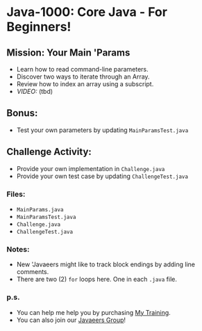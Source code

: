 # Java-1000: Core Java - For Beginners!

## Mission: Your Main 'Params
* Learn how to read command-line parameters.
* Discover two ways to iterate through an Array.
* Review how to index an array using a subscript.
* _VIDEO:_ (tbd)

## Bonus:
* Test your own parameters by updating `MainParamsTest.java`

## Challenge Activity:
- Provide your own implementation in `Challenge.java`
- Provide your own test case by updating `ChallengeTest.java`

### Files:
* `MainParams.java`
* `MainParamsTest.java`
* `Challenge.java`
* `ChallengeTest.java`

### Notes:
- New 'Javaeers might like to track block endings by adding line comments.
- There are two (2) `for` loops here. One in each `.java` file.

### p.s.
* You can help me help you by purchasing [My Training](https://www.udemy.com/course/how-to-java).
* You can also join our [Javaeers Group](https://www.facebook.com/JavaVideos9000/)!

